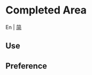 # Completed Area

En | [简](https://github.com/DahaWong/obsidian-completed/blob/main/README_zh.md)

## Use


## Preference

